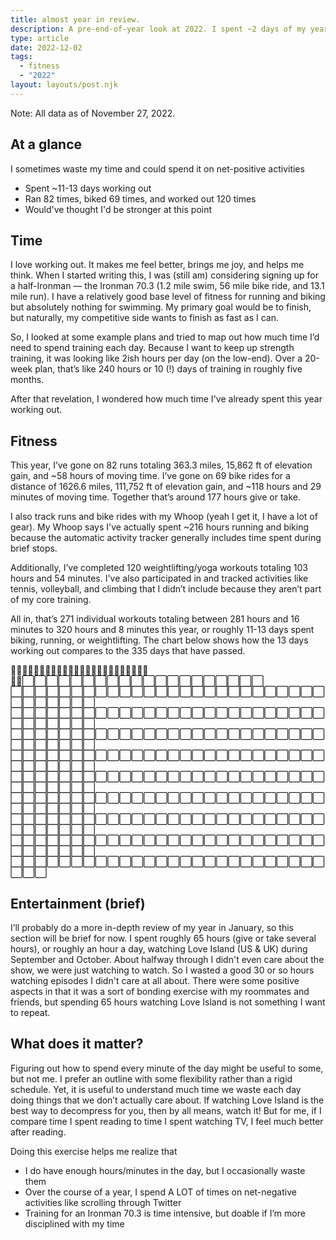 ```yaml
---
title: almost year in review.
description: A pre-end-of-year look at 2022. I spent ~2 days of my year watching Love Island...
type: article
date: 2022-12-02
tags:
  - fitness
  - "2022"
layout: layouts/post.njk
---
```

Note: All data as of November 27, 2022.

## At a glance
I sometimes waste my time and could spend it on net-positive activities
 - Spent ~11-13 days working out
 - Ran 82 times, biked 69 times, and worked out 120 times
 - Would've thought I'd be stronger at this point

## **Time**

I love working out. It makes me feel better, brings me joy, and helps me think. When I started writing this, I was (still am) considering signing up for a half-Ironman — the Ironman 70.3 (1.2 mile swim, 56 mile bike ride, and 13.1 mile run). I have a relatively good base level of fitness for running and biking but absolutely nothing for swimming. My primary goal would be to finish, but naturally, my competitive side wants to finish as fast as I can.

So, I looked at some example plans and tried to map out how much time I’d need to spend training each day. Because I want to keep up strength training, it was looking like 2ish hours per day (on the low-end). Over a 20-week plan, that’s like 240 hours or 10 (!) days of training in roughly five months.

After that revelation, I wondered how much time I've already spent this year working out.

## **Fitness**

This year, I’ve gone on 82 runs totaling 363.3 miles, 15,862 ft of elevation gain, and ~58 hours of moving time. I’ve gone on 69 bike rides for a distance of 1626.6 miles, 111,752 ft of elevation gain, and ~118 hours and 29 minutes of moving time. Together that’s around 177 hours give or take.

I also track runs and bike rides with my Whoop (yeah I get it, I have a lot of gear). My Whoop says I've actually spent ~216 hours running and biking because the automatic activity tracker generally includes time spent during brief stops.

Additionally, I’ve completed 120 weightlifting/yoga workouts totaling 103 hours and 54 minutes. I've also participated in and tracked activities like tennis, volleyball, and climbing that I didn’t include because they aren’t part of my core training.

All in, that’s 271 individual workouts totaling between 281 hours and 16 minutes to 320 hours and 8 minutes this year, or roughly 11-13 days spent biking, running, or weightlifting. The chart below shows how the 13 days working out compares to the 335 days that have passed.

🏃‍♂️🏃‍♂️🏃‍♂️🏃‍♂️🏃‍♂️🏃‍♂️🏃‍♂️🏃‍♂️🏃‍♂️🏃‍♂️🏃‍♂️🏃‍♂️🏃‍♂️⬜⬜⬜⬜⬜⬜⬜⬜⬜⬜⬜⬜⬜⬜⬜⬜⬜⬜⬜⬜ ⬜⬜⬜⬜⬜⬜⬜⬜⬜⬜⬜⬜⬜⬜⬜⬜⬜⬜⬜⬜⬜⬜⬜⬜⬜⬜⬜⬜⬜⬜⬜⬜⬜ ⬜⬜⬜⬜⬜⬜⬜⬜⬜⬜⬜⬜⬜⬜⬜⬜⬜⬜⬜⬜⬜⬜⬜⬜⬜⬜⬜⬜⬜⬜⬜⬜⬜ ⬜⬜⬜⬜⬜⬜⬜⬜⬜⬜⬜⬜⬜⬜⬜⬜⬜⬜⬜⬜⬜⬜⬜⬜⬜⬜⬜⬜⬜⬜⬜⬜⬜ ⬜⬜⬜⬜⬜⬜⬜⬜⬜⬜⬜⬜⬜⬜⬜⬜⬜⬜⬜⬜⬜⬜⬜⬜⬜⬜⬜⬜⬜⬜⬜⬜⬜ ⬜⬜⬜⬜⬜⬜⬜⬜⬜⬜⬜⬜⬜⬜⬜⬜⬜⬜⬜⬜⬜⬜⬜⬜⬜⬜⬜⬜⬜⬜⬜⬜⬜ ⬜⬜⬜⬜⬜⬜⬜⬜⬜⬜⬜⬜⬜⬜⬜⬜⬜⬜⬜⬜⬜⬜⬜⬜⬜⬜⬜⬜⬜⬜⬜⬜⬜ ⬜⬜⬜⬜⬜⬜⬜⬜⬜⬜⬜⬜⬜⬜⬜⬜⬜⬜⬜⬜⬜⬜⬜⬜⬜⬜⬜⬜⬜⬜⬜⬜⬜ ⬜⬜⬜⬜⬜⬜⬜⬜⬜⬜⬜⬜⬜⬜⬜⬜⬜⬜⬜⬜⬜⬜⬜⬜⬜⬜⬜⬜⬜⬜⬜⬜⬜ ⬜⬜⬜⬜⬜⬜⬜⬜⬜⬜⬜⬜⬜⬜⬜⬜⬜⬜⬜⬜⬜⬜⬜⬜⬜⬜⬜⬜⬜

## **Entertainment (brief)**

I’ll probably do a more in-depth review of my year in January, so this section will be brief for now. I spent roughly 65 hours (give or take several hours), or roughly an hour a day, watching Love Island (US & UK) during September and October. About halfway through I didn't even care about the show, we were just watching to watch. So I wasted a good 30 or so hours watching episodes I didn't care at all about. There were some positive aspects in that it was a sort of bonding exercise with my roommates and friends, but spending 65 hours watching Love Island is not something I want to repeat.

## **What does it matter?**

Figuring out how to spend every minute of the day might be useful to some, but not me. I prefer an outline with some flexibility rather than a rigid schedule. Yet, it is useful to understand much time we waste each day doing things that we don’t actually care about. If watching Love Island is the best way to decompress for you, then by all means, watch it! But for me, if I compare time I spent reading to time I spent watching TV, I feel much better after reading.

Doing this exercise helps me realize that

- I do have enough hours/minutes in the day, but I occasionally waste them
- Over the course of a year, I spend A LOT of times on net-negative activities like scrolling through Twitter
- Training for an Ironman 70.3 is time intensive, but doable if I’m more disciplined with my time
